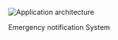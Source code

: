 ![Application architecture](https://github.com/smelovd/notification-api/assets/102801923/7247cc66-2724-4ef8-93a9-b58b0c0c67cc)

Emergency notification System

